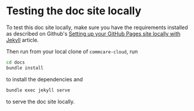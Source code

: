 # Testing the doc site locally

To test this doc site locally,
make sure you have the requirements installed as described
on Github's [Setting up your GitHub Pages site locally with Jekyll](https://help.github.com/articles/setting-up-your-github-pages-site-locally-with-jekyll/#requirements) article.

Then run from your local clone of `commcare-cloud`, run

```bash
cd docs
bundle install
```
 to install the dependencies and
 ```bash
 bundle exec jekyll serve
 ```
 to serve the doc site locally.
